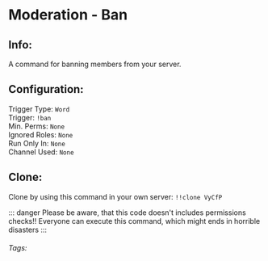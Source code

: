 # Moderation - Ban

## Info:
A command for banning members from your server.

## Configuration:
Trigger Type: `Word` <br>
Trigger: `!ban` <br>
Min. Perms: `None` <br>
Ignored Roles: `None` <br>
Run Only In: `None` <br>
Channel Used: `None` <br>

## Clone: 
Clone by using this command in your own server: `!!clone VyCfP`

::: danger
Please be aware, that this code doesn't includes permissions checks!! Everyone can execute this command, which might ends in horrible disasters
:::


###### Tags: <Badge type="tip" text="Moderation" vertical="middle" /> <Badge type="tip" text="Ban" vertical="middle" />